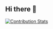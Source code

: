 ## Hi there 👋

[![Contribution Stats](https://github-contribution-stats.vercel.app/api/?username=tomcarter23)](https://github.com/tomcarter23/github-contribution-stats/)

<!--
**tomcarter23/tomcarter23** is a ✨ _special_ ✨ repository because its `README.md` (this file) appears on your GitHub profile.

Here are some ideas to get you started:

- 🔭 I’m currently working on ...
- 🌱 I’m currently learning ...
- 👯 I’m looking to collaborate on ...
- 🤔 I’m looking for help with ...
- 💬 Ask me about ...
- 📫 How to reach me: ...
- 😄 Pronouns: ...
- ⚡ Fun fact: ...
-->
